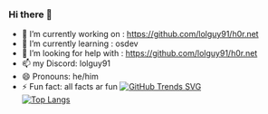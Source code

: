 ### Hi there 👋

- 🔭 I’m currently working on : https://github.com/lolguy91/h0r.net
- 🌱 I’m currently learning : osdev
- 🤔 I’m looking for help with : https://github.com/lolguy91/h0r.net
- 📫 my Discord: lolguy91
- 😄 Pronouns: he/him
- ⚡ Fun fact: all facts ar fun
[![GitHub Trends SVG](https://api.githubtrends.io/user/svg/lolguy91/langs)](https://githubtrends.io)</br>
[![Top Langs](https://github-readme-stats.vercel.app/api/top-langs/?username=lolguy91&layout=compact&theme=synthwave)](https://github.com/anuraghazra/github-readme-stats)

